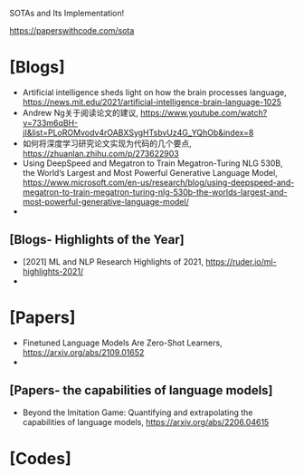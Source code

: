 SOTAs and Its Implementation!

https://paperswithcode.com/sota

# [Blogs]
+ Artificial intelligence sheds light on how the brain processes language, https://news.mit.edu/2021/artificial-intelligence-brain-language-1025
+ Andrew Ng关于阅读论文的建议, https://www.youtube.com/watch?v=733m6qBH-jI&list=PLoROMvodv4rOABXSygHTsbvUz4G_YQhOb&index=8
+ 如何将深度学习研究论文实现为代码的几个要点, https://zhuanlan.zhihu.com/p/273622903
+ Using DeepSpeed and Megatron to Train Megatron-Turing NLG 530B, the World’s Largest and Most Powerful Generative Language Model, https://www.microsoft.com/en-us/research/blog/using-deepspeed-and-megatron-to-train-megatron-turing-nlg-530b-the-worlds-largest-and-most-powerful-generative-language-model/
+ 

## [Blogs- Highlights of the Year]
+ [2021] ML and NLP Research Highlights of 2021, https://ruder.io/ml-highlights-2021/
+ 

# [Papers]
+ Finetuned Language Models Are Zero-Shot Learners, https://arxiv.org/abs/2109.01652
+ 

## [Papers- the capabilities of language models]
+ Beyond the Imitation Game: Quantifying and extrapolating the capabilities of language models, https://arxiv.org/abs/2206.04615


# [Codes]



